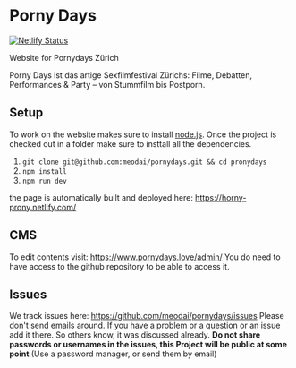 # Porny Days 

[![Netlify Status](https://api.netlify.com/api/v1/badges/bd2e9ca5-8b19-4e79-8ddc-84d04adafade/deploy-status)](https://app.netlify.com/sites/horny-prony/deploys)

Website for Pornydays Zürich

Porny Days ist das artige Sexfilmfestival Zürichs: Filme, Debatten, Performances & Party – von Stummfilm bis Postporn.


## Setup
To work on the website makes sure to install [node.js](https://nodejs.org/).
Once the project is checked out in a folder make sure to insttall all the
dependencies.

1. `git clone git@github.com:meodai/pornydays.git && cd pronydays`
2. `npm install`
3. `npm run dev`

the page is automatically built and deployed here: https://horny-prony.netlify.com/ 

## CMS
To edit contents visit: https://www.pornydays.love/admin/ You do need to have access to the github repository to be able to access it.

## Issues

We track issues here:
https://github.com/meodai/pornydays/issues
Please don't send emails around. If you have a problem or a question or an issue add it there. So others know, it was discussed already. **Do not share passwords or usernames in the issues, this Project will be public at some point** (Use a password manager, or send them by email)
